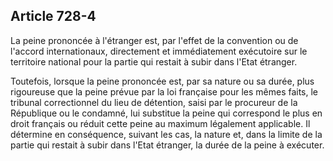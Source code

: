 Article 728-4
----
La peine prononcée à l'étranger est, par l'effet de la convention ou de l'accord
internationaux, directement et immédiatement exécutoire sur le territoire
national pour la partie qui restait à subir dans l'Etat étranger.

Toutefois, lorsque la peine prononcée est, par sa nature ou sa durée, plus
rigoureuse que la peine prévue par la loi française pour les mêmes faits, le
tribunal correctionnel du lieu de détention, saisi par le procureur de la
République ou le condamné, lui substitue la peine qui correspond le plus en
droit français ou réduit cette peine au maximum légalement applicable. Il
détermine en conséquence, suivant les cas, la nature et, dans la limite de la
partie qui restait à subir dans l'Etat étranger, la durée de la peine à
exécuter.
